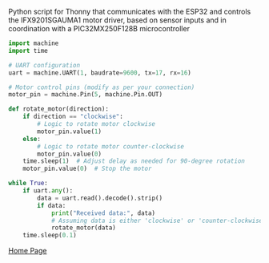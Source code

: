 Python script for Thonny that communicates with the ESP32 and controls the IFX9201SGAUMA1 motor driver, based on sensor inputs and in coordination with a PIC32MX250F128B microcontroller

```python
import machine
import time

# UART configuration
uart = machine.UART(1, baudrate=9600, tx=17, rx=16)

# Motor control pins (modify as per your connection)
motor_pin = machine.Pin(5, machine.Pin.OUT)

def rotate_motor(direction):
    if direction == "clockwise":
        # Logic to rotate motor clockwise
        motor_pin.value(1)
    else:
        # Logic to rotate motor counter-clockwise
        motor_pin.value(0)
    time.sleep(1)  # Adjust delay as needed for 90-degree rotation
    motor_pin.value(0)  # Stop the motor

while True:
    if uart.any():
        data = uart.read().decode().strip()
        if data:
            print("Received data:", data)
            # Assuming data is either 'clockwise' or 'counter-clockwise'
            rotate_motor(data)
    time.sleep(0.1)

```

[Home Page](index.md)
